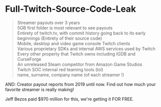 # Full-Twitch-Source-Code-Leak

> Streamer payouts over 3 years<br>
> 5GB first folder is most relevant to see payouts<br>
> Entirety of twitch.tv, with commit history going back to its early beginnings (Entirety of their source code)<br>
> Mobile, desktop and video game console Twitch clients<br>
> Various proprietary SDKs and internal AWS services used by Twitch<br>
> Every other property that Twitch owns including IGDB and CurseForge<br>
> An unreleased Steam competitor from Amazon Game Studios<br>
> Twitch SOC internal red teaming tools (lol)<br>
> name, surname, company name (of each streamer !)

AND: Creator payout reports from 2019 until now. Find out how much your favorite streamer is really making!

Jeff Bezos paid $970 million for this, we're getting it FOR FREE.
